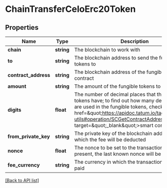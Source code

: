 # ChainTransferCeloErc20Token

## Properties

Name | Type | Description | Notes
------------ | ------------- | ------------- | -------------
**chain** | **string** | The blockchain to work with |
**to** | **string** | The blockchain address to send the fungible tokens to |
**contract_address** | **string** | The blockchain address of the fungible token smart contract |
**amount** | **string** | The amount of the fungible tokens to be sent |
**digits** | **float** | The number of decimal places that the fungible tokens have; to find out how many decimal places are used in the fungible tokens, check out the &lt;a href&#x3D;\&quot;https://apidoc.tatum.io/tag/Blockchain-utils#operation/SCGetContractAddress\&quot; target&#x3D;\&quot;_blank\&quot;&gt;smart contract&lt;/a&gt; |
**from_private_key** | **string** | The private key of the blockchain address from which the fee will be deducted |
**nonce** | **float** | The nonce to be set to the transaction; if not present, the last known nonce will be used | [optional]
**fee_currency** | **string** | The currency in which the transaction fee will be paid |

[[Back to API list]](../../README.md#api-endpoints)
